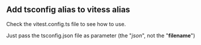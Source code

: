 ## Add tsconfig alias to vitess alias

Check the vitest.config.ts file to see how to use.

Just pass the tsconfig.json file as parameter (the "_json_", not the
"**filename**")
